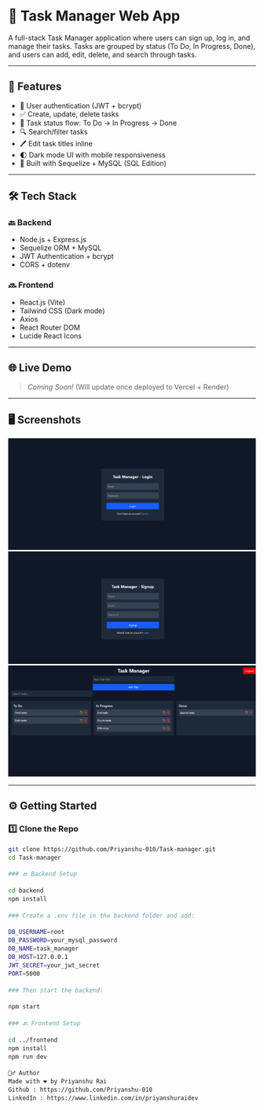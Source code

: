 # 📝 Task Manager Web App

A full-stack Task Manager application where users can sign up, log in, and manage their tasks. Tasks are grouped by status (To Do, In Progress, Done), and users can add, edit, delete, and search through tasks.

---

## 🚀 Features

- 🔐 User authentication (JWT + bcrypt)
- ✅ Create, update, delete tasks
- 🔄 Task status flow: To Do → In Progress → Done
- 🔍 Search/filter tasks
- 🖊️ Edit task titles inline
- 🌓 Dark mode UI with mobile responsiveness
- 🧠 Built with Sequelize + MySQL (SQL Edition)

---

## 🛠 Tech Stack

### 🔙 Backend

- Node.js + Express.js
- Sequelize ORM + MySQL
- JWT Authentication + bcrypt
- CORS + dotenv

### 🔜 Frontend

- React.js (Vite)
- Tailwind CSS (Dark mode)
- Axios
- React Router DOM
- Lucide React Icons

---

## 🌐 Live Demo

> _Coming Soon!_ (Will update once deployed to Vercel + Render)

---

## 🖥️ Screenshots

![LoginPage](./assets/login.png)
![SignuPage](./assets/signup.png)
![DashBoard](./assets//dashboard.png)

---

## ⚙️ Getting Started

### 1️⃣ Clone the Repo

```bash
git clone https://github.com/Priyanshu-010/Task-manager.git
cd Task-manager

### 🔙 Backend Setup

cd backend
npm install

### Create a .env file in the backend folder and add:

DB_USERNAME=root
DB_PASSWORD=your_mysql_password
DB_NAME=task_manager
DB_HOST=127.0.0.1
JWT_SECRET=your_jwt_secret
PORT=5000

### Then start the backend:

npm start

### 🔙 Frontend Setup

cd ../frontend
npm install
npm run dev

🙋‍♂️ Author
Made with ❤️ by Priyanshu Rai
Github : https://github.com/Priyanshu-010
LinkedIn : https://www.linkedin.com/in/priyanshuraidev

